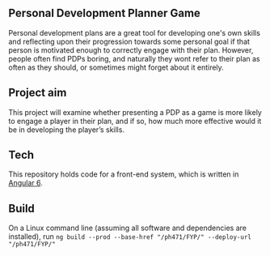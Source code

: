 ## Personal Development Planner Game

Personal development plans are a great tool for developing one's own skills and reflecting upon their progression towards some personal goal if that person is motivated enough to correctly engage with their plan. However, people often find PDPs boring, and naturally they wont refer to their plan as often as they should, or sometimes might forget about it entirely.

## Project aim

This project will examine whether presenting a PDP as a game is more likely to engage a player in their plan, and if so, how much more effective would it be in developing the player’s skills.

## Tech

This repository holds code for a front-end system, which is written in [Angular 6](https://angular.io/).

## Build

On a Linux command line (assuming all software and dependencies are installed), run `ng build --prod --base-href "/ph471/FYP/" --deploy-url "/ph471/FYP/"`
